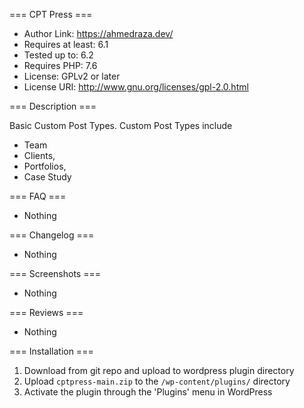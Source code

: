  === CPT Press ===

- Author Link: https://ahmedraza.dev/
- Requires at least: 6.1
- Tested up to: 6.2
- Requires PHP: 7.6
- License: GPLv2 or later
- License URI: http://www.gnu.org/licenses/gpl-2.0.html

=== Description ===

Basic Custom Post Types. Custom Post Types include
- Team
- Clients,
- Portfolios,
- Case Study

=== FAQ ===
- Nothing

=== Changelog ===
- Nothing

=== Screenshots ===
- Nothing

=== Reviews ===
- Nothing

=== Installation ===

1. Download from git repo and upload to wordpress plugin directory
2. Upload `cptpress-main.zip` to the `/wp-content/plugins/` directory
3. Activate the plugin through the 'Plugins' menu in WordPress
